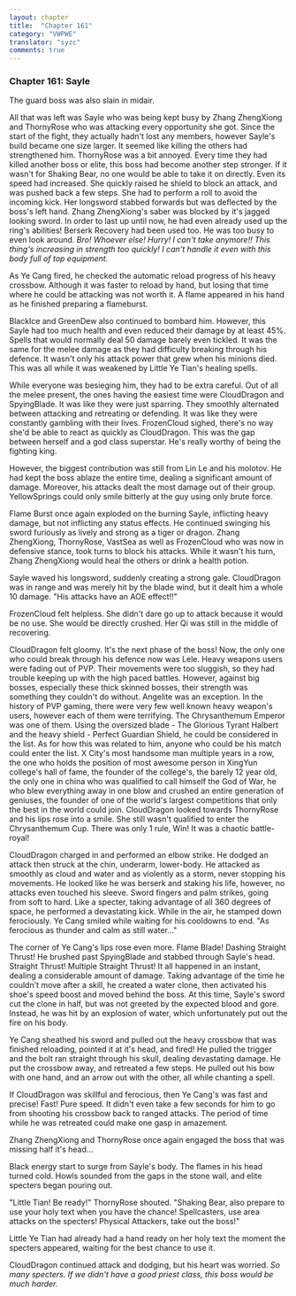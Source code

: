 ```yaml
---
layout: chapter
title:  "Chapter 161"
category: "VWPWE"
translator: "syzc"
comments: true
---
```


### Chapter 161: Sayle

The guard boss was also slain in midair.

All that was left was Sayle who was being kept busy by Zhang ZhengXiong and ThornyRose who was attacking every opportunity she got. Since the start of the fight, they actually hadn't lost any members, however Sayle's build became one size larger. It seemed like killing the others had strengthened him. ThornyRose was a bit annoyed. Every time they had killed another boss or elite, this boss had become another step stronger. If it wasn't for Shaking Bear, no one would be able to take it on directly. Even its speed had increased. She quickly raised he shield to block an attack, and was pushed back a few steps. She had to perform a roll to avoid the incoming kick. Her longsword stabbed forwards but was deflected by the boss's left hand. Zhang ZhengXiong's saber was blocked by it's jagged looking sword. In order to last up until now, he had even already used up the ring's abilities! Berserk Recovery had been used too. He was too busy to even look around. *Bro! Whoever else! Hurry! I can't take anymore!! This thing's increasing in strength too quickly! I can't handle it even with this body full of top equipment.*

As Ye Cang fired, he checked the automatic reload progress of his heavy crossbow. Although it was faster to reload by hand, but losing that time where he could be attacking was not worth it. A flame appeared in his hand as he finished preparing a flameburst.

BlackIce and GreenDew also continued to bombard him. However, this Sayle had too much health and even reduced their damage by at least 45%. Spells that would normally deal 50 damage barely even tickled. It was the same for the melee damage as they had difficulty breaking through his defence. It wasn't only his attack power that grew when his minions died. This was all while it was weakened by Little Ye Tian's healing spells.

While everyone was besieging him, they had to be extra careful. Out of all the melee present, the ones having the easiest time were CloudDragon and SpyingBlade. It was like they were just sparring. They smoothly alternated between attacking and retreating or defending. It was like they were constantly gambling with their lives. FrozenCloud sighed, there's no way she'd be able to react as quickly as CloudDragon. This was the gap between herself and a god class superstar. He's really worthy of being the fighting king.

However, the biggest contribution was still from Lin Le and his molotov. He had kept the boss ablaze the entire time, dealing a significant amount of damage. Moreover, his attacks dealt the most damage out of their group. YellowSprings could only smile bitterly at the guy using only brute force.

Flame Burst once again exploded on the burning Sayle, inflicting heavy damage, but not inflicting any status effects. He continued swinging his sword furiously as lively and strong as a tiger or dragon. Zhang ZhengXiong, ThornyRose, VastSea as well as FrozenCloud who was now in defensive stance, took turns to block his attacks. While it wasn't his turn, Zhang ZhengXiong would heal the others or drink a health potion.

Sayle waved his longsword, suddenly creating a strong gale. CloudDragon was in range and was merely hit by the blade wind, but it dealt him a whole 10 damage. "His attacks have an AOE effect!!"

FrozenCloud felt helpless. She didn't dare go up to attack because it would be no use. She would be directly crushed. Her Qi was still in the middle of recovering.

CloudDragon felt gloomy. It's the next phase of the boss! Now, the only one who could break through his defence now was Lele. Heavy weapons users were fading out of PVP. Their movements were too sluggish, so they had trouble keeping up with the high paced battles. However, against big bosses, especially these thick skinned bosses, their strength was something they couldn't do without. Angelite was an exception. In the history of PVP gaming, there were very few well known heavy weapon's users, however each of them were terrifying. The Chrysanthemum Emperor was one of them. Using the oversized blade - The Glorious Tyrant Halbert and the heavy shield - Perfect Guardian Shield, he could be considered in the list. As for how this was related to him, anyone who could be his match could enter the list. X City's most handsome man multiple years in a row, the one who holds the position of most awesome person in XingYun college's hall of fame, the founder of the college's, the barely 12 year old, the only one in china who was qualified to call himself the God of War, he who blew everything away in one blow and crushed an entire generation of geniuses, the founder of one of the world's largest competitions that only the best in the world could join. CloudDragon looked towards ThornyRose and his lips rose into a smile. She still wasn't qualified to enter the Chrysanthemum Cup. There was only 1 rule, Win! It was a chaotic battle-royal!

CloudDragon charged in and performed an elbow strike. He dodged an attack then struck at the chin, underarm, lower-body. He attacked as smoothly as cloud and water and as violently as a storm, never stopping his movements. He looked like he was berserk and staking his life, however, no attacks even touched his sleeve. Sword fingers and palm strikes, going from soft to hard. Like a specter, taking advantage of all 360 degrees of space, he performed a devastating kick. While in the air, he stamped down ferociously. Ye Cang smiled while waiting for his cooldowns to end. "As ferocious as thunder and calm as still water..."

The corner of Ye Cang's lips rose even more. Flame Blade! Dashing Straight Thrust! He brushed past SpyingBlade and stabbed through Sayle's head. Straight Thrust! Multiple Straight Thrust! It all happened in an instant, dealing a considerable amount of damage. Taking advantage of the time he couldn't move after a skill, he created a water clone, then activated his shoe's speed boost and moved behind the boss. At this time, Sayle's sword cut the clone in half, but was not greeted by the expected blood and gore. Instead, he was hit by an explosion of water, which unfortunately put out the fire on his body.

Ye Cang sheathed his sword and pulled out the heavy crossbow that was finished reloading, pointed it at it's head, and fired! He pulled the trigger and the bolt ran straight through his skull, dealing devastating damage. He put the crossbow away, and retreated a few steps. He pulled out his bow with one hand, and an arrow out with the other, all while chanting a spell. 

If CloudDragon was skillful and ferocious, then Ye Cang's was fast and precise! Fast! Pure speed. It didn't even take a few seconds for him to go from shooting his crossbow back to ranged attacks. The period of time while he was retreated could make one gasp in amazement. 

Zhang ZhengXiong and ThornyRose once again engaged the boss that was missing half it's head...

Black energy start to surge from Sayle's body. The flames in his head turned cold. Howls sounded from the gaps in the stone wall, and elite specters began pouring out.

"Little Tian! Be ready!" ThornyRose shouted. "Shaking Bear, also prepare to use your holy text when you have the chance! Spellcasters, use area attacks on the specters! Physical Attackers, take out the boss!"

Little Ye Tian had already had a hand ready on her holy text the moment the specters appeared, waiting for the best chance to use it.

CloudDragon continued attack and dodging, but his heart was worried. *So many specters. If we didn't have a good priest class, this boss would be much harder.*
